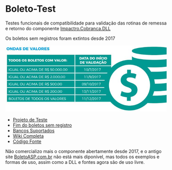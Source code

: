 Boleto-Test
===========

Testes funcionais de compatibilidade para validação das rotinas de remessa e retorno do componente [Impactro.Cobranca.DLL](https://github.com/impactro/Impactro.Cobranca)

Os boletos sem registros foram extintos desde 2017

![Conheça os Prazos](https://raw.githubusercontent.com/impactro/Boleto-Test/master/DOC/PrazoRegistro.JPG)

* [Projeto de Teste](https://github.com/impactro/Boleto-Test)
* [Fim do boletos sem registro](https://github.com/impactro/Boleto-Test/wiki/Fim-do-boletos-sem-registro) 
* [Bancos Suportados](https://github.com/impactro/Boleto-Test/wiki/Bancos-Suportados)
* [Wiki Completa](https://github.com/impactro/Boleto-Test/wiki)
* [Código Fonte](https://github.com/impactro/Impactro.Cobranca)

Não comercializo mais o componente abertamente desde 2017, e o antigo site [BoletoASP.com.br](www.boletoasp.com.br) não está mais diponível, mas todos os exemplos e formas de uso, assim como a DLL e fontes agora são de uso livre.